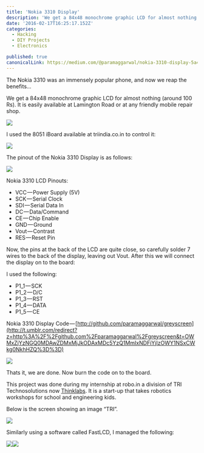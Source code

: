 ```yaml
---
title: 'Nokia 3310 Display'
description: 'We get a 84x48 monochrome graphic LCD for almost nothing (around 100 Rs). It is easily available at Lamington Road or at any friendly mobile repair shop. Now, the pins at the back of the LCD are…'
date: '2016-02-17T16:25:17.152Z'
categories:
  - Hacking
  - DIY Projects
  - Electronics

published: true
canonicalLink: https://medium.com/@paramaggarwal/nokia-3310-display-5a4568eedabe
---
```


The Nokia 3310 was an immensely popular phone, and now we reap the benefits…

We get a 84x48 monochrome graphic LCD for almost nothing (around 100 Rs). It is easily available at Lamington Road or at any friendly mobile repair shop.

![](./asset-1.jpg)

I used the 8051 iBoard available at triindia.co.in to control it:

![](./asset-2.jpg)

The pinout of the Nokia 3310 Display is as follows:

![](./asset-3.jpg)

Nokia 3310 LCD Pinouts:

- VCC — Power Supply (5V)
- SCK — Serial Clock
- SDI — Serial Data In
- DC — Data/Command
- CE — Chip Enable
- GND — Ground
- Vout — Contrast
- RES — Reset Pin

Now, the pins at the back of the LCD are quite close, so carefully solder 7 wires to the back of the display, leaving out Vout. After this we will connect the display on to the board:

I used the following:

- P1_1 — SCK
- P1_2 — D/C
- P1_3 — RST
- P1_4 — DATA
- P1_5 — CE

Nokia 3310 Display Code — [http://github.com/paramaggarwal/greyscreen](http://t.umblr.com/redirect?z=http%3A%2F%2Fgithub.com%2Fparamaggarwal%2Fgreyscreen&t=OWMxZjYzNGQ0MDAwZDMxMjJkODAxMDc5YzQ1MmIxNDFiYjIzOWY1NSxCWkg0NkhHZQ%3D%3D)

![](./asset-4.jpg)

Thats it, we are done. Now burn the code on to the board.

This project was done during my internship at robo.in a division of TRI Technosolutions now [Thinklabs](http://t.umblr.com/redirect?z=http%3A%2F%2Fthinklabs.in&t=ZGU0Njk3MThmZDE3ZjA5NDZjZDljYTQwMzFkZWFjMTdmY2JkZTRiMyxCWkg0NkhHZQ%3D%3D). It is a start-up that takes robotics workshops for school and engineering kids.

Below is the screen showing an image “TRI”.

![](./asset-5.jpg)

Similarly using a software called FastLCD, I managed the following:

![](./asset-6.jpg)![](./asset-7.jpg)
